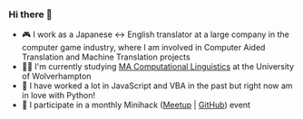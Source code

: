 ### Hi there 👋

<!--
**ljdyer/ljdyer** is a ✨ _special_ ✨ repository because its `README.md` (this file) appears on your GitHub profile. -->

- 🎮 I work as a Japanese <-> English translator at a large company in the computer game industry, where I am involved in Computer Aided Translation and Machine Translation projects
- 👨‍🎓 I'm currently studying <a href="https://www.wlv.ac.uk/courses/ma-computational-linguistics/">MA Computational Linguistics</a> at the University of Wolverhampton
- 🐍 I have worked a lot in JavaScript and VBA in the past but right now am in love with Python!
- 🥳 I participate in a monthly Minihack (<a href="https://www.meetup.com/mini-hack/">Meetup</a> | <a href="https://github.com/OnlineMiniHack/minihack">GitHub</a>) event
